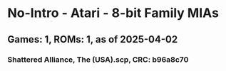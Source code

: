 # No-Intro - Atari - 8-bit Family MIAs
## Games: 1, ROMs: 1, as of 2025-04-02

### Shattered Alliance, The (USA).scp, CRC: b96a8c70
